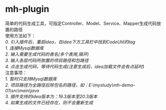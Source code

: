 # mh-plugin
简单的代码生成工具，可指定Controller、Model、Service、Mapper生成代码放置的路径<br>
使用方法如下：<br>
<em>0. 引入插件后，重启idea，在idea下方工具栏中找到CodeUtil的tag</em><br>
<em>1. 连接Mysql数据库</em><br>
<em>2. 输入需要生成代码的表名(多个表用,隔开)</em><br>
<em>3. 输入各层代码所放置的项目路径和包路径</em><br>
<em>4. 点击生成代码，等待代码生成(注意生成后，idea加载文件会有点延时)</em><br>
注意事项：<br>
<em>1. 暂时只支持Mysql数据库</em><br>
<em>2. 项目路径为全路径后除包名的路径，如：E:\mystudy\mh-demo-01\src\main\java</em><br>
<em>3. 插件支持的idea版本为：19.3版本至20.3版本</em><br>
<em>4. 如果生成的文件已经存在，则不会重新生成</em><br>
